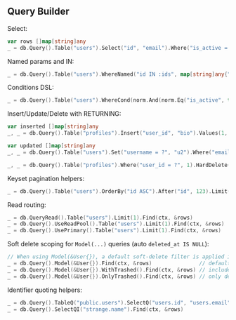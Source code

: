 ## Query Builder

Select:

```go
var rows []map[string]any
_ = db.Query().Table("users").Select("id", "email").Where("is_active = ?", true).OrderBy("id ASC").Limit(10).Find(ctx, &rows)
```

Named params and IN:

```go
_ = db.Query().Table("users").WhereNamed("id IN :ids", map[string]any{"ids": []int64{1,2,3}}).Find(ctx, &rows)
```

Conditions DSL:

```go
_ = db.Query().Table("users").WhereCond(norm.And(norm.Eq("is_active", true), norm.Ne("email", "x@example.com"))).Find(ctx, &rows)
```

Insert/Update/Delete with RETURNING:

```go
var inserted []map[string]any
_, _ = db.Query().Table("profiles").Insert("user_id", "bio").Values(1, "hello").Returning("id").ExecInsert(ctx, &inserted)

var updated []map[string]any
_, _ = db.Query().Table("users").Set("username = ?", "u2").Where("email = ?", "u@example.com").Returning("id").ExecUpdate(ctx, &updated)

_, _ = db.Query().Table("profiles").Where("user_id = ?", 1).HardDelete().Delete(ctx)
```

Keyset pagination helpers:

```go
_ = db.Query().Table("users").OrderBy("id ASC").After("id", 123).Limit(20).Find(ctx, &rows)
```

Read routing:

```go
_ = db.QueryRead().Table("users").Limit(1).Find(ctx, &rows)
_ = db.Query().UseReadPool().Table("users").Limit(1).Find(ctx, &rows)
_ = db.Query().UsePrimary().Table("users").Limit(1).Find(ctx, &rows)
```

Soft delete scoping for `Model(...)` queries (auto `deleted_at IS NULL`):

```go
// When using Model(&User{}), a default soft-delete filter is applied if the model has a deleted_at column.
_ = db.Query().Model(&User{}).Find(ctx, &rows)               // default excludes deleted
_ = db.Query().Model(&User{}).WithTrashed().Find(ctx, &rows) // include deleted
_ = db.Query().Model(&User{}).OnlyTrashed().Find(ctx, &rows) // only deleted
```

Identifier quoting helpers:

```go
_ = db.Query().TableQ("public.users").SelectQ("users.id", "users.email").Find(ctx, &rows)
_ = db.Query().SelectQI("strange.name").Find(ctx, &rows)
```


